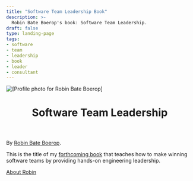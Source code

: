 ```yaml
---
title: "Software Team Leadership Book"
description: >-
  Robin Bate Boerop's book: Software Team Leadership.
draft: false
type: landing-page
tags:
- software
- team
- leadership
- book
- leader
- consultant
---
```


<div
 id="main-flex-container"
 class="flex-l pa3 mw8 center"
 ><div
   id="image-container"
   class="w-50-l flex justify-center justify-end-l mr3-l"
   ><img
     id="image-robinbb-profile"
     alt="[Profile photo for Robin Bate Boerop]"
     class="dtc br2"
     style="max-height: 600px;"
     src="/images/robinbb-profile-photo-bw.jpeg"
     >
  </div>
  <div
   id="text-container"
   class="w-50-l mw7 pb2"
   ><header
     id="stl-book-header"
     class="bt mt3 mt0-l"
     ><h1
       id="st-book-title"
       class="f1 lh-title mt0 mb1"
       >Software Team Leadership</h1>
    </header>
    <div
     id="default-single-content-wrapper"
     class="nested-copy-line-height lh-copy merriweather f4 nested-links nested-img"
     >

By [Robin Bate Boerop](/about/).

This is the title of my
[forthcoming book](https://leanpub.com/softwareteamleadership) that teaches how
to make winning software teams by providing hands-on engineering leadership.

<a href="/about/" class="button f3 ph3 pv1 br3 b">About Robin</a>

</div>
</div>
</div>
